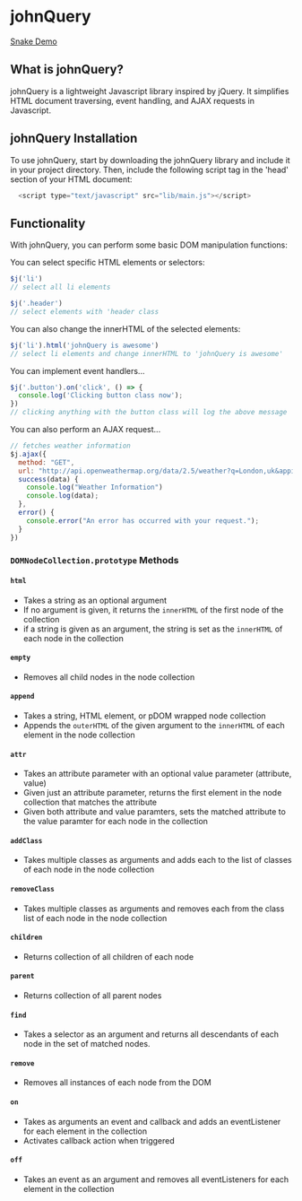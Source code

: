 # johnQuery

[Snake Demo](http://johnbaek.life/johnQuery/)

## What is johnQuery?

johnQuery is a lightweight Javascript library inspired by jQuery. It simplifies HTML document traversing, event handling, and AJAX requests in Javascript.

## johnQuery Installation

To use johnQuery, start by downloading the johnQuery library and include it in your project directory. Then, include the following script tag in the 'head' section of your HTML document:

``` javascript
  <script type="text/javascript" src="lib/main.js"></script>
```

## Functionality

With johnQuery, you can perform some basic DOM manipulation functions:

You can select specific HTML elements or selectors:

``` javascript
$j('li')
// select all li elements

$j('.header')
// select elements with 'header class
```

You can also change the innerHTML of the selected elements:

``` javascript
$j('li').html('johnQuery is awesome')
// select li elements and change innerHTML to 'johnQuery is awesome'
```

You can implement event handlers...

``` javascript
$j('.button').on('click', () => {
  console.log('Clicking button class now');
})
// clicking anything with the button class will log the above message
```

You can also perform an AJAX request...

``` javascript
// fetches weather information
$j.ajax({
  method: "GET",
  url: "http://api.openweathermap.org/data/2.5/weather?q=London,uk&appid=bcb83c4b54aee8418983c2aff3073b3b",
  success(data) {
    console.log("Weather Information")
    console.log(data);
  },
  error() {
    console.error("An error has occurred with your request.");
  }
})
```

### `DOMNodeCollection.prototype` Methods

#### `html`
* Takes a string as an optional argument
* If no argument is given, it returns the `innerHTML` of the first node of the collection
* if a string is given as an argument, the string is set as the `innerHTML` of each node in the collection

#### `empty`
* Removes all child nodes in the node collection

#### `append`
* Takes a string, HTML element, or pDOM wrapped node collection
* Appends the `outerHTML` of the given argument to the `innerHTML` of each element in the node collection

#### `attr`
* Takes an attribute parameter with an optional value parameter (attribute, value)
* Given just an attribute parameter, returns the first element in the node collection that matches the attribute
* Given both attribute and value paramters, sets the matched attribute to the value paramter for each node in the collection

#### `addClass`
* Takes multiple classes as arguments and adds each to the list of classes of each node in the node collection

#### `removeClass`
* Takes multiple classes as arguments and removes each from the class list of each node in the node collection

#### `children`
* Returns collection of all children of each node

#### `parent`
* Returns collection of all parent nodes

#### `find`
* Takes a selector as an argument and returns all descendants of each node in the set of matched nodes.

#### `remove`
* Removes all instances of each node from the DOM

#### `on`
* Takes as arguments an event and callback and adds an eventListener for each element in the collection
* Activates callback action when triggered  

#### `off`
* Takes an event as an argument and removes all eventListeners for each element in the collection
